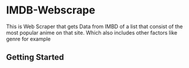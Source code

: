 # IMDB-Webscrape

This is Web Scraper that gets Data from IMBD of a list that consist of the most popular anime on that site. Which also includes other factors like genre for example

## Getting Started
